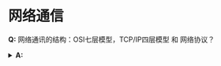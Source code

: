 # 网络通信


**Q:** 网络通讯的结构：OSI七层模型，TCP/IP四层模型 和 网络协议？ 
<details>
    <summary> <span style='font-weight:bold'> A:</span> </summary>

![网络通信框架](../asset/img/网络通信框架.png)
</details>
